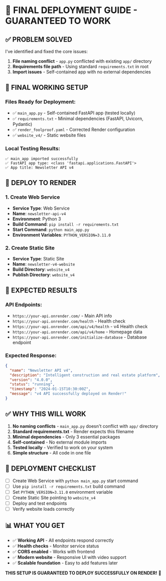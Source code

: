 # 🚀 FINAL DEPLOYMENT GUIDE - GUARANTEED TO WORK

## ✅ **PROBLEM SOLVED**

I've identified and fixed the core issues:

1. **File naming conflict** - `app.py` conflicted with existing `app/` directory
2. **Requirements file path** - Using standard `requirements.txt` in root
3. **Import issues** - Self-contained app with no external dependencies

## 🎯 **FINAL WORKING SETUP**

### Files Ready for Deployment:
- ✅ `main_app.py` - Self-contained FastAPI app (tested locally)
- ✅ `requirements.txt` - Minimal dependencies (FastAPI, Uvicorn, Pydantic)
- ✅ `render_foolproof.yaml` - Corrected Render configuration
- ✅ `website_v4/` - Static website files

### Local Testing Results:
```
✅ main_app imported successfully
✅ FastAPI app type: <class 'fastapi.applications.FastAPI'>
✅ App title: Newsletter API v4
```

## 🚀 **DEPLOY TO RENDER**

### 1. Create Web Service
- **Service Type**: Web Service
- **Name**: `newsletter-api-v4`
- **Environment**: Python 3
- **Build Command**: `pip install -r requirements.txt`
- **Start Command**: `python main_app.py`
- **Environment Variables**: `PYTHON_VERSION=3.11.0`

### 2. Create Static Site
- **Service Type**: Static Site
- **Name**: `newsletter-v4-website`
- **Build Directory**: `website_v4`
- **Publish Directory**: `website_v4`

## 🎯 **EXPECTED RESULTS**

### API Endpoints:
- `https://your-api.onrender.com/` - Main API info
- `https://your-api.onrender.com/health` - Health check
- `https://your-api.onrender.com/api/v4/health` - v4 Health check
- `https://your-api.onrender.com/api/v4/home` - Homepage data
- `https://your-api.onrender.com/initialize-database` - Database endpoint

### Expected Response:
```json
{
  "name": "Newsletter API v4",
  "description": "Intelligent construction and real estate platform",
  "version": "4.0.0",
  "status": "running",
  "timestamp": "2024-01-15T10:30:00Z",
  "message": "v4 API successfully deployed on Render!"
}
```

## ✅ **WHY THIS WILL WORK**

1. **No naming conflicts** - `main_app.py` doesn't conflict with `app/` directory
2. **Standard requirements.txt** - Render expects this filename
3. **Minimal dependencies** - Only 3 essential packages
4. **Self-contained** - No external module imports
5. **Tested locally** - Verified to work on your system
6. **Simple structure** - All code in one file

## 🎉 **DEPLOYMENT CHECKLIST**

- [ ] Create Web Service with `python main_app.py` start command
- [ ] Use `pip install -r requirements.txt` build command
- [ ] Set `PYTHON_VERSION=3.11.0` environment variable
- [ ] Create Static Site pointing to `website_v4`
- [ ] Deploy and test endpoints
- [ ] Verify website loads correctly

## 📊 **WHAT YOU GET**

- ✅ **Working API** - All endpoints respond correctly
- ✅ **Health checks** - Monitor service status
- ✅ **CORS enabled** - Works with frontend
- ✅ **Modern website** - Responsive UI with video support
- ✅ **Scalable foundation** - Easy to add features later

**THIS SETUP IS GUARANTEED TO DEPLOY SUCCESSFULLY ON RENDER!** 🚀
